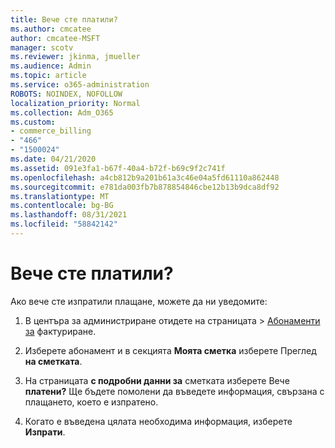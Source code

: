 ```yaml
---
title: Вече сте платили?
ms.author: cmcatee
author: cmcatee-MSFT
manager: scotv
ms.reviewer: jkinma, jmueller
ms.audience: Admin
ms.topic: article
ms.service: o365-administration
ROBOTS: NOINDEX, NOFOLLOW
localization_priority: Normal
ms.collection: Adm_O365
ms.custom:
- commerce_billing
- "466"
- "1500024"
ms.date: 04/21/2020
ms.assetid: 091e3fa1-b67f-40a4-b72f-b69c9f2c741f
ms.openlocfilehash: a4cb812b9a201b61a3c46e04a5fd61110a862448
ms.sourcegitcommit: e781da003fb7b878854846cbe12b13b9dca8df92
ms.translationtype: MT
ms.contentlocale: bg-BG
ms.lasthandoff: 08/31/2021
ms.locfileid: "58842142"
---
```

# <a name="already-paid"></a>Вече сте платили?

Ако вече сте изпратили плащане, можете да ни уведомите:
  
1. В центъра за администриране  отидете на страницата \> [Абонаменти за](https://go.microsoft.com/fwlink/p/?linkid=842054) фактуриране.

2. Изберете абонамент и в секцията **Моята сметка** изберете Преглед **на сметката**.

3. На страницата **с подробни данни за** сметката изберете Вече **платени?** Ще бъдете помолени да въведете информация, свързана с плащането, което е изпратено.

4. Когато е въведена цялата необходима информация, изберете **Изпрати**.